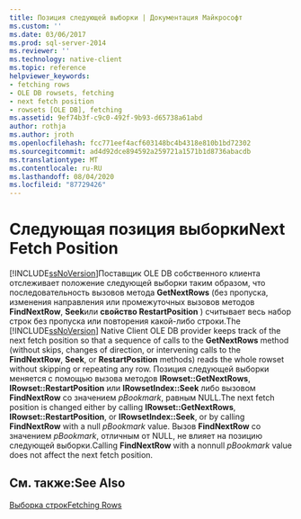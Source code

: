 ```yaml
---
title: Позиция следующей выборки | Документация Майкрософт
ms.custom: ''
ms.date: 03/06/2017
ms.prod: sql-server-2014
ms.reviewer: ''
ms.technology: native-client
ms.topic: reference
helpviewer_keywords:
- fetching rows
- OLE DB rowsets, fetching
- next fetch position
- rowsets [OLE DB], fetching
ms.assetid: 9ef74b3f-c9c0-492f-9b93-d65738a61abd
author: rothja
ms.author: jroth
ms.openlocfilehash: fcc771eef4acf603148bc4b4318e810b1bd72302
ms.sourcegitcommit: ad4d92dce894592a259721a1571b1d8736abacdb
ms.translationtype: MT
ms.contentlocale: ru-RU
ms.lasthandoff: 08/04/2020
ms.locfileid: "87729426"
---
```

# <a name="next-fetch-position"></a><span data-ttu-id="ee86e-102">Следующая позиция выборки</span><span class="sxs-lookup"><span data-stu-id="ee86e-102">Next Fetch Position</span></span>
  <span data-ttu-id="ee86e-103">[!INCLUDE[ssNoVersion](../../includes/ssnoversion-md.md)]Поставщик OLE DB собственного клиента отслеживает положение следующей выборки таким образом, что последовательность вызовов метода **GetNextRows** (без пропуска, изменения направления или промежуточных вызовов методов **FindNextRow**, **Seek**или **свойство RestartPosition** ) считывает весь набор строк без пропуска или повторения какой-либо строки.</span><span class="sxs-lookup"><span data-stu-id="ee86e-103">The [!INCLUDE[ssNoVersion](../../includes/ssnoversion-md.md)] Native Client OLE DB provider keeps track of the next fetch position so that a sequence of calls to the **GetNextRows** method (without skips, changes of direction, or intervening calls to the **FindNextRow**, **Seek**, or **RestartPosition** methods) reads the whole rowset without skipping or repeating any row.</span></span> <span data-ttu-id="ee86e-104">Позиция следующей выборки меняется с помощью вызова методов **IRowset::GetNextRows**, **IRowset::RestartPosition** или **IRowsetIndex::Seek** либо вызовом **FindNextRow** со значением *pBookmark*, равным NULL.</span><span class="sxs-lookup"><span data-stu-id="ee86e-104">The next fetch position is changed either by calling **IRowset::GetNextRows**, **IRowset::RestartPosition**, or **IRowsetIndex::Seek**, or by calling **FindNextRow** with a null *pBookmark* value.</span></span> <span data-ttu-id="ee86e-105">Вызов **FindNextRow** со значением *pBookmark*, отличным от NULL, не влияет на позицию следующей выборки.</span><span class="sxs-lookup"><span data-stu-id="ee86e-105">Calling **FindNextRow** with a nonnull *pBookmark* value does not affect the next fetch position.</span></span>  
  
## <a name="see-also"></a><span data-ttu-id="ee86e-106">См. также:</span><span class="sxs-lookup"><span data-stu-id="ee86e-106">See Also</span></span>  
 [<span data-ttu-id="ee86e-107">Выборка строк</span><span class="sxs-lookup"><span data-stu-id="ee86e-107">Fetching Rows</span></span>](fetching-rows.md)  
  
  
